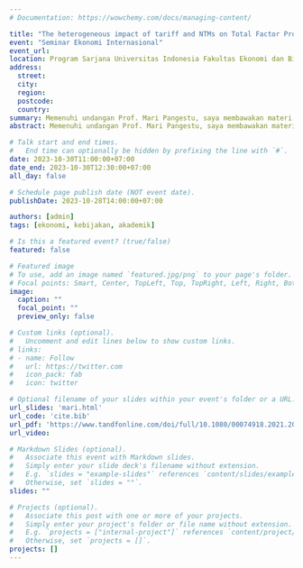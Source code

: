 ```yaml
---
# Documentation: https://wowchemy.com/docs/managing-content/

title: "The heterogeneous impact of tariff and NTMs on Total Factor Productivity of Indonesian firms"
event: "Seminar Ekonomi Internasional"
event_url:
location: Program Sarjana Universitas Indonesia Fakultas Ekonomi dan Bisnis.
address: 
  street:
  city:
  region:
  postcode:
  country:
summary: Memenuhi undangan Prof. Mari Pangestu, saya membawakan materi tentang artikel jurnal saya di kelas ekonomi internasional yang diampu oleh beliau.
abstract: Memenuhi undangan Prof. Mari Pangestu, saya membawakan materi tentang artikel jurnal saya di kelas ekonomi internasional yang diampu oleh beliau.

# Talk start and end times.
#   End time can optionally be hidden by prefixing the line with `#`.
date: 2023-10-30T11:00:00+07:00
date_end: 2023-10-30T12:30:00+07:00
all_day: false

# Schedule page publish date (NOT event date).
publishDate: 2023-10-28T14:00:00+07:00

authors: [admin]
tags: [ekonomi, kebijakan, akademik]

# Is this a featured event? (true/false)
featured: false

# Featured image
# To use, add an image named `featured.jpg/png` to your page's folder. 
# Focal points: Smart, Center, TopLeft, Top, TopRight, Left, Right, BottomLeft, Bottom, BottomRight.
image:
  caption: ""
  focal_point: ""
  preview_only: false

# Custom links (optional).
#   Uncomment and edit lines below to show custom links.
# links:
# - name: Follow
#   url: https://twitter.com
#   icon_pack: fab
#   icon: twitter

# Optional filename of your slides within your event's folder or a URL.
url_slides: 'mari.html'
url_code: 'cite.bib'
url_pdf: 'https://www.tandfonline.com/doi/full/10.1080/00074918.2021.2016613'
url_video:

# Markdown Slides (optional).
#   Associate this event with Markdown slides.
#   Simply enter your slide deck's filename without extension.
#   E.g. `slides = "example-slides"` references `content/slides/example-slides.md`.
#   Otherwise, set `slides = ""`.
slides: ""

# Projects (optional).
#   Associate this post with one or more of your projects.
#   Simply enter your project's folder or file name without extension.
#   E.g. `projects = ["internal-project"]` references `content/project/deep-learning/index.md`.
#   Otherwise, set `projects = []`.
projects: []
---
```


